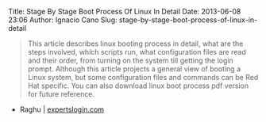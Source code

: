 Title: Stage By Stage Boot Process Of Linux In Detail
Date: 2013-06-08 23:06
Author: Ignacio Cano
Slug: stage-by-stage-boot-process-of-linux-in-detail

> This article describes linux booting process in detail, what are the
> steps involved, which scripts run, what configuration files are read
> and their order, from turning on the system till getting the login
> prompt. Although this article projects a general view of booting a
> Linux system, but some configuration files and commands can be Red Hat
> specific. You can also download linux boot process pdf version for
> future reference.

- Raghu | [expertslogin.com][]

  [expertslogin.com]: http://www.expertslogin.com/booting/boot-process-of-linux-in-detail/
    "Stage By Stage Boot Process Of Linux In Detail"
